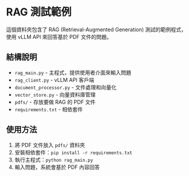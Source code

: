 # RAG 測試範例

這個資料夾包含了 RAG (Retrieval-Augmented Generation) 測試的範例程式，使用 vLLM API 來回答基於 PDF 文件的問題。

## 結構說明

- `rag_main.py` - 主程式，提供使用者介面來輸入問題
- `rag_client.py` - vLLM API 客戶端
- `document_processor.py` - 文件處理和向量化
- `vector_store.py` - 向量資料庫管理
- `pdfs/` - 存放要做 RAG 的 PDF 文件
- `requirements.txt` - 相依套件

## 使用方法

1. 將 PDF 文件放入 `pdfs/` 資料夾
2. 安裝相依套件：`pip install -r requirements.txt`
3. 執行主程式：`python rag_main.py`
4. 輸入問題，系統會基於 PDF 內容回答
